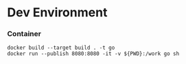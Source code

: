 # Dev Environment
### Container
```
docker build --target build . -t go
docker run --publish 8080:8080 -it -v ${PWD}:/work go sh
```
